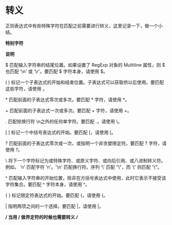 # 转义



正则表达式中有些特殊字符在匹配之前需要进行转义，这里记录一下，做一个小结。



**特别字符**

**说明**

\$      匹配输入字符串的结尾位置。如果设置了 RegExp 对象的 Multiline 属性，则 $ 也匹配 ‘\n' 或 ‘\r'。要匹配 $ 字符本身，请使用 \$。

( )     标记一个子表达式的开始和结束位置。子表达式可以获取供以后使用。要匹配这些字符，请使用 。

\*      匹配前面的子表达式零次或多次。要匹配 * 字符，请使用 \*。

\+      匹配前面的子表达式一次或多次。要匹配 + 字符，请使用 \+。

.      匹配除换行符 \n之外的任何单字符。要匹配 .，请使用 \。

[ ]     标记一个中括号表达式的开始。要匹配 [，请使用 \[。

?      匹配前面的子表达式零次或一次，或指明一个非贪婪限定符。要匹配 ? 字符，请使用 \?。

\      将下一个字符标记为或特殊字符、或原义字符、或向后引用、或八进制转义符。例如， ‘n' 匹配字符 ‘n'。'\n' 匹配换行符。序列 ‘\\' 匹配 “\”，而 ‘\(' 则匹配 “(”。

^     匹配输入字符串的开始位置，除非在方括号表达式中使用，此时它表示不接受该字符集合。要匹配 ^ 字符本身，请使用 \^。

{ }    标记限定符表达式的开始。要匹配 {，请使用 \{。

|      指明两项之间的一个选择。要匹配 |，请使用 \|。

**/  当用 / 做界定符的时候也需要转义 \/** 